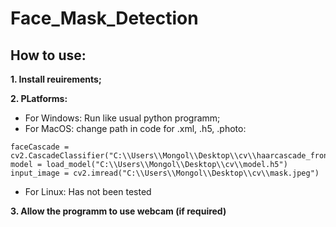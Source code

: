 # Face_Mask_Detection

## How to use:

**1. Install reuirements;**

**2. PLatforms:**
- For Windows: Run like usual python programm;
- For MacOS: change path in code for .xml, .h5, .photo:
```
faceCascade = cv2.CascadeClassifier("C:\\Users\\Mongol\\Desktop\\cv\\haarcascade_frontalface_default.xml")
model = load_model("C:\\Users\\Mongol\\Desktop\\cv\\model.h5")
input_image = cv2.imread("C:\\Users\\Mongol\\Desktop\\cv\\mask.jpeg")
```
- For Linux: Has not been tested

**3. Allow the programm to use webcam (if required)**
